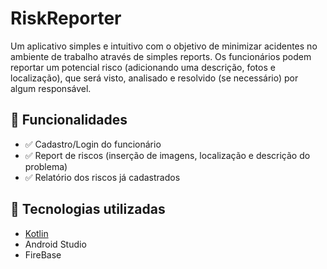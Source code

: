 # RiskReporter

Um aplicativo simples e intuitivo com o objetivo de minimizar acidentes no ambiente de trabalho através de simples reports. Os funcionários podem reportar um potencial risco (adicionando uma descrição, fotos e localização), que será visto, analisado e resolvido (se necessário) por algum responsável.

## 📱 Funcionalidades

- ✅ Cadastro/Login do funcionário
- ✅ Report de riscos (inserção de imagens, localização e descrição do problema)
- ✅ Relatório dos riscos já cadastrados

## 🚀 Tecnologias utilizadas

- [Kotlin](https://kotlinlang.org/)
- Android Studio
- FireBase
